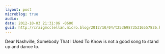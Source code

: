 ```yaml
---
layout: post
microblog: true
audio: 
date: 2012-10-03 21:31:06 -0600
guid: http://craigmcclellan.micro.blog/2012/10/04/t253698735316557826.html
---
```

Dear Nashville, Somebody That I Used To Know is not a good song to stand up and dance to.
